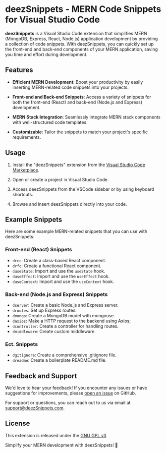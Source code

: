# deezSnippets - MERN Code Snippets for Visual Studio Code

**deezSnippets** is a Visual Studio Code extension that simplifies MERN (MongoDB, Express, React, Node.js) application development by providing a collection of code snippets. With deezSnippets, you can quickly set up the front-end and back-end components of your MERN application, saving you time and effort during development.

## Features

- **Efficient MERN Development**: Boost your productivity by easily inserting MERN-related code snippets into your projects.

- **Front-end and Back-end Snippets**: Access a variety of snippets for both the front-end (React) and back-end (Node.js and Express) development.

- **MERN Stack Integration**: Seamlessly integrate MERN stack components with well-structured code templates.

- **Customizable**: Tailor the snippets to match your project's specific requirements.

## Usage

1. Install the "deezSnippets" extension from the [Visual Studio Code Marketplace](https://marketplace.visualstudio.com/).

2. Open or create a  project in Visual Studio Code.

3. Access deezSnippets from the VSCode sidebar or by using keyboard shortcuts.

4. Browse and insert deezSnippets directly into your code.

## Example Snippets

Here are some example MERN-related snippets that you can use with deezSnippets:

### Front-end (React) Snippets

- `drcc`: Create a class-based React component.
- `drfc`: Create a functional React component.
- `duseState`: Import and use the `useState` hook.
- `duseEffect`: Import and use the `useEffect` hook.
- `duseContext`: Import and use the `useContext` hook.

### Back-end (Node.js and Express) Snippets

- `dserver`: Create a basic Node.js and Express server.
- `droutes`: Set up Express routes.
- `dmongo`: Create a MongoDB model with mongoose.
- `daxios`: Make a HTTP request to the backend using Axios;
- `dcontroller`: Create a controller for handling routes.
- `dmiddleware`: Create custom middleware.

### Ect. Snippets

- `dgitignore`: Create a comprehensive .gitignore file.
- `dreadme`: Create a boilerplate README.md file.


## Feedback and Support

We'd love to hear your feedback! If you encounter any issues or have suggestions for improvements, please [open an issue](https://github.com/kikiluvv/deezSnippets/issues) on GitHub.

For support or questions, you can reach out to us via email at support@deezSnippets.com.

## License

This extension is released under the [GNU GPL v3](LICENSE).

Simplify your MERN development with deezSnippets! 🚀
